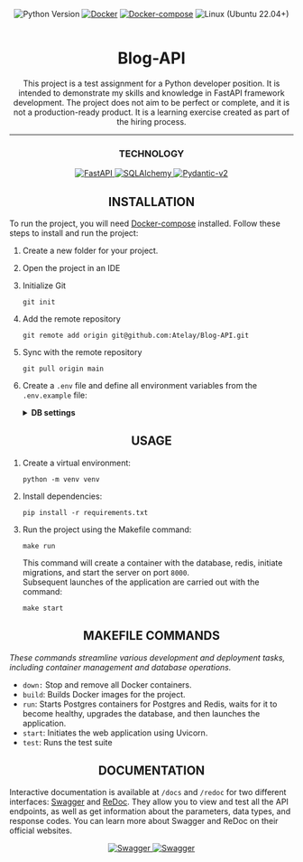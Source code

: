 <div class="badge_container" style="display: flex; justify-content: center;">

![Python Version](https://img.shields.io/badge/python-3.11-blue.svg)
[![Docker](https://img.shields.io/badge/docker-blue.svg)](https://www.digitalocean.com/community/tutorials/how-to-install-and-use-docker-on-ubuntu-22-04)
[![Docker-compose](https://img.shields.io/badge/docker-compose-orange.svg)](https://www.digitalocean.com/community/tutorials/how-to-install-and-use-docker-compose-on-ubuntu-22-04)
![Linux (Ubuntu 22.04+)](https://img.shields.io/badge/linux-ubuntu%2022.04%2B-green.svg)
</div>

<h1 align="center">Blog-API</h1>
<p align="center">
This project is a test assignment for a Python developer position. It is intended to demonstrate my skills and knowledge in FastAPI framework development.
The project does not aim to be perfect or complete, and it is not a production-ready product. It is a learning exercise created as part of the hiring process.
<p>

---

<h3 align="center">TECHNOLOGY</h3>
<p align="center">
  <a href="https://fastapi.tiangolo.com/" target="_blank">
    <img src="https://img.shields.io/badge/FastAPI-005571?style=for-the-badge&logo=fastapi" alt="FastAPI">
  </a>
  <a href="https://www.sqlalchemy.org/" target="_blank">
    <img src="https://img.shields.io/badge/sqlalchemy-fbfbfb?style=for-the-badge" alt="SQLAlchemy">
  </a>
  <a href="https://pydantic-docs.helpmanual.io/" target="_blank">
    <img src="https://img.shields.io/badge/Pydantic-14354C?style=for-the-badge&logo=Pydantic" alt="Pydantic-v2">
  </a>
</p>

<h2 align="center">INSTALLATION</h2>

To run the project, you will need [Docker-compose](https://www.digitalocean.com/community/tutorials/how-to-install-and-use-docker-compose-on-ubuntu-22-04) installed. Follow these steps to install and run the project:

1. Create a new folder for your project.

2. Open the project in an IDE

3. Initialize Git

    ```
    git init
    ```
4. Add the remote repository
    ```
    git remote add origin git@github.com:Atelay/Blog-API.git
    ```
5. Sync with the remote repository

    ```
    git pull origin main
    ```

6. Create a `.env` file and define all environment variables from the `.env.example` file:
    <details class="custom-details">
    <summary><b>DB settings</b></summary>
    <p class="custom-details-description"><i>Variables for database configuration.</i></p>

    <b class="variable-name">POSTGRES_PORT</b>=<span class="variable-value">5432</span><br>
    <b class="variable-name">POSTGRES_DB</b>=<span class="variable-value">blog_db</span><br>
    <b class="variable-name">POSTGRES_USER</b>=<span class="variable-value">postgres</span><br>
    <b class="variable-name">POSTGRES_PASSWORD</b>=<span class="variable-value">postgres</span><br>
    <b class="variable-name">REDIS_PASS</b>=<span class="variable-value">redis</span><br>
    <b class="variable-name">REDIS_URL</b>=<span class="variable-value">redis://default:redis@localhost:6379</span><br>
    <b class="variable-name">DB_URL</b>=<span class="variable-value">postgresql+asyncpg://postgres:postgres@localhost:5432/blog_db</span><br>

    </details>

<h2 align="center">USAGE</h2>

1. Create a virtual environment:
    ```
    python -m venv venv
    ```
2. Install dependencies:
    ```
    pip install -r requirements.txt
    ```
3. Run the project using the Makefile command:
    ```
    make run
    ```
    This command will create a container with the database, redis, initiate migrations, and start the server on port `8000`.<br>
    Subsequent launches of the application are carried out with the command:
    ```
    make start
    ```
<h2 align="center">MAKEFILE COMMANDS</h2>

*These commands streamline various development and deployment tasks, including container management and database operations.*


- `down:` Stop and remove all Docker containers.
- `build`: Builds Docker images for the project.
- `run`: Starts Postgres containers for Postgres and Redis, waits for it to become healthy, upgrades the database, and then launches the application.
- `start`: Initiates the web application using Uvicorn.
- `test`: Runs the test suite

<h2 align="center">DOCUMENTATION</h2>

Interactive documentation is available at `/docs` and `/redoc` for two different interfaces: [Swagger](https://swagger.io/) and [ReDoc](https://redoc.ly/). They allow you to view and test all the API endpoints, as well as get information about the parameters, data types, and response codes. You can learn more about Swagger and ReDoc on their official websites.

<p align="center">
  <a href="https://swagger.io/" target="_blank">
    <img src="https://img.shields.io/badge/Swagger-85EA2D?style=for-the-badge&logo=swagger&logoColor=black" alt="Swagger">
  </a>
  <a href="https://redoc.ly/" target="_blank">
    <img src="https://img.shields.io/badge/Redoc-8A2BE2?style=for-the-badge&logo=redoc&logoColor=white" alt="Swagger">
  </a>
</p>